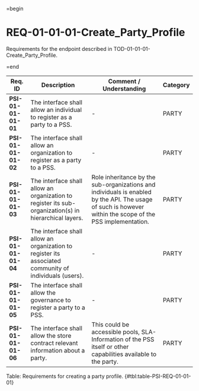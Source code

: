 =begin

# REQ-01-01-01-Create_Party_Profile

Requirements for the endpoint described in TOD-01-01-01-Create_Party_Profile.

=end

| Req. ID                        | Description                         | Comment / Understanding                  | Category                       |
| ------------------------------ | ----------------------------------- | ---------------------------------------- | ------------------------------ |
| __PSI-01-01-01-01__ | The interface shall allow an individual to register as a party to a PSS.                               | -                       | PARTY    |
| __PSI-01-01-01-02__ | The interface shall allow an organization to register as a party to a PSS.                             | -                       | PARTY    |
| __PSI-01-01-01-03__ | The interface shall allow an organization to register its sub-organization(s) in hierarchical layers.  | Role inheritance by the sub-organizations and individuals is enabled by the API. The usage of such is however within the scope of the PSS implementation.                       | PARTY    |
| __PSI-01-01-01-04__ | The interface shall allow an organization to register its associated community of individuals (users). | -                       | PARTY    |
| __PSI-01-01-01-05__ | The interface shall allow the governance to register a party to a PSS.                                 | -                       | PARTY    |
| __PSI-01-01-01-06__ | The interface shall allow the store contract relevant information about a party.                       | This could be accessible pools, SLA-Information of the PSS itself or other capabilities available to the party. | PARTY |

Table: Requirements for creating a party profile. {#tbl:table-PSI-REQ-01-01-01}
